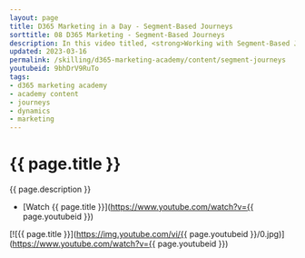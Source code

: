 ```yaml
---
layout: page
title: D365 Marketing in a Day - Segment-Based Journeys
sorttitle: 08 D365 Marketing - Segment-Based Journeys
description: In this video titled, <strong>Working with Segment-Based Journeys</strong>, you will create a journey based upon the segment you created in the previous video. Marketers leverage segment-based journeys to create outbound journeys such as sending out announcements or a delivering a nurture campaign. In this video you will create a simple, segment-based journey to your customers from a specific segment.
updated: 2023-03-16
permalink: /skilling/d365-marketing-academy/content/segment-journeys
youtubeid: 9bhDrV9RuTo
tags: 
- d365 marketing academy
- academy content
- journeys
- dynamics
- marketing
---
```


# {{ page.title }}

{{ page.description }}

* [Watch {{ page.title }}](https://www.youtube.com/watch?v={{ page.youtubeid }})

[![{{ page.title }}](https://img.youtube.com/vi/{{ page.youtubeid }}/0.jpg)](https://www.youtube.com/watch?v={{ page.youtubeid }})
